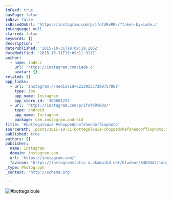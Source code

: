 ```yaml
---
inFeed: true
hasPage: false
inNav: false
isBasedOnUrl: 'https://instagram.com/p/ifofdRvRRs/?taken-by=iade.c'
inLanguage: null
starred: false
keywords: []
description: ''
datePublished: '2015-10-31T19:09:19.206Z'
dateModified: '2015-10-31T19:09:11.911Z'
author:
  - name: iade.c
    url: 'https://instagram.com/iade.c'
    avatar: {}
related: []
app_links:
  - url: 'instagram://media?id=621393357200757868'
    type: ios
    app_name: Instagram
    app_store_id: '389801252'
  - url: 'https://instagram.com/p/ifofdRvRRs/'
    type: android
    app_name: Instagram
    package: com.instagram.android
title: '#bottegalouie #choppedchefsheadoffinphoto'
sourcePath: _posts/2015-10-31-bottegalouie-choppedchefsheadoffinphoto.md
published: true
authors: []
publisher:
  name: Instagram
  domain: instagram.com
  url: 'https://instagram.com/'
  favicon: 'https://instagramstatic-a.akamaihd.net/bluebar/64b94d2/images/ico/favicon.ico'
_type: Photograph
_context: 'http://schema.org'

---
```

![#bottegalouie ](https://scontent.cdninstagram.com/hphotos-xfa1/t51.2885-15/e15/1530783_620142254688242_57127495_n.jpg)